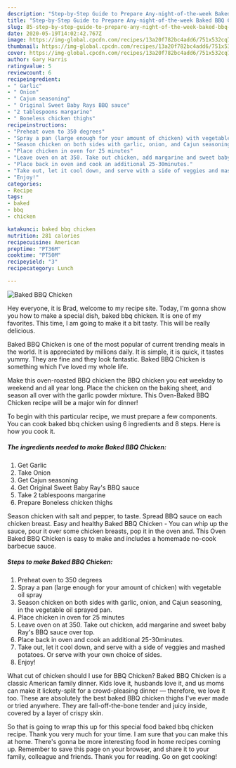```yaml
---
description: "Step-by-Step Guide to Prepare Any-night-of-the-week Baked BBQ Chicken"
title: "Step-by-Step Guide to Prepare Any-night-of-the-week Baked BBQ Chicken"
slug: 85-step-by-step-guide-to-prepare-any-night-of-the-week-baked-bbq-chicken
date: 2020-05-19T14:02:42.767Z
image: https://img-global.cpcdn.com/recipes/13a20f782bc4add6/751x532cq70/baked-bbq-chicken-recipe-main-photo.jpg
thumbnail: https://img-global.cpcdn.com/recipes/13a20f782bc4add6/751x532cq70/baked-bbq-chicken-recipe-main-photo.jpg
cover: https://img-global.cpcdn.com/recipes/13a20f782bc4add6/751x532cq70/baked-bbq-chicken-recipe-main-photo.jpg
author: Gary Harris
ratingvalue: 5
reviewcount: 6
recipeingredient:
- " Garlic"
- " Onion"
- " Cajun seasoning"
- " Original Sweet Baby Rays BBQ sauce"
- "2 tablespoons margarine"
- " Boneless chicken thighs"
recipeinstructions:
- "Preheat oven to 350 degrees"
- "Spray a pan (large enough for your amount of chicken) with vegetable oil spray"
- "Season chicken on both sides with garlic, onion, and Cajun seasoning, in the vegetable oil sprayed pan."
- "Place chicken in oven for 25 minutes"
- "Leave oven on at 350. Take out chicken, add margarine and sweet baby Ray&#39;s BBQ sauce over top."
- "Place back in oven and cook an additional 25-30minutes."
- "Take out, let it cool down, and serve with a side of veggies and mashed potatoes. Or serve with your own choice of sides."
- "Enjoy!"
categories:
- Recipe
tags:
- baked
- bbq
- chicken

katakunci: baked bbq chicken 
nutrition: 281 calories
recipecuisine: American
preptime: "PT36M"
cooktime: "PT50M"
recipeyield: "3"
recipecategory: Lunch

---
```



![Baked BBQ Chicken](https://img-global.cpcdn.com/recipes/13a20f782bc4add6/751x532cq70/baked-bbq-chicken-recipe-main-photo.jpg)

Hey everyone, it is Brad, welcome to my recipe site. Today, I'm gonna show you how to make a special dish, baked bbq chicken. It is one of my favorites. This time, I am going to make it a bit tasty. This will be really delicious.

Baked BBQ Chicken is one of the most popular of current trending meals in the world. It is appreciated by millions daily. It is simple, it is quick, it tastes yummy. They are fine and they look fantastic. Baked BBQ Chicken is something which I've loved my whole life.

Make this oven-roasted BBQ chicken the BBQ chicken you eat weekday to weekend and all year long. Place the chicken on the baking sheet, and season all over with the garlic powder mixture. This Oven-Baked BBQ Chicken recipe will be a major win for dinner!


To begin with this particular recipe, we must prepare a few components. You can cook baked bbq chicken using 6 ingredients and 8 steps. Here is how you cook it.

<!--inarticleads1-->

##### The ingredients needed to make Baked BBQ Chicken:

1. Get  Garlic
1. Take  Onion
1. Get  Cajun seasoning
1. Get  Original Sweet Baby Ray&#39;s BBQ sauce
1. Take 2 tablespoons margarine
1. Prepare  Boneless chicken thighs


Season chicken with salt and pepper, to taste. Spread BBQ sauce on each chicken breast. Easy and healthy Baked BBQ Chicken - You can whip up the sauce, pour it over some chicken breasts, pop it in the oven and. This Oven Baked BBQ Chicken is easy to make and includes a homemade no-cook barbecue sauce. 

<!--inarticleads2-->

##### Steps to make Baked BBQ Chicken:

1. Preheat oven to 350 degrees
1. Spray a pan (large enough for your amount of chicken) with vegetable oil spray
1. Season chicken on both sides with garlic, onion, and Cajun seasoning, in the vegetable oil sprayed pan.
1. Place chicken in oven for 25 minutes
1. Leave oven on at 350. Take out chicken, add margarine and sweet baby Ray&#39;s BBQ sauce over top.
1. Place back in oven and cook an additional 25-30minutes.
1. Take out, let it cool down, and serve with a side of veggies and mashed potatoes. Or serve with your own choice of sides.
1. Enjoy!


What cut of chicken should I use for BBQ Chicken? Baked BBQ Chicken is a classic American family dinner. Kids love it, husbands love it, and us moms can make it lickety-split for a crowd-pleasing dinner — therefore, we love it too. These are absolutely the best baked BBQ chicken thighs I&#39;ve ever made or tried anywhere. They are fall-off-the-bone tender and juicy inside, covered by a layer of crispy skin. 

So that is going to wrap this up for this special food baked bbq chicken recipe. Thank you very much for your time. I am sure that you can make this at home. There's gonna be more interesting food in home recipes coming up. Remember to save this page on your browser, and share it to your family, colleague and friends. Thank you for reading. Go on get cooking!
